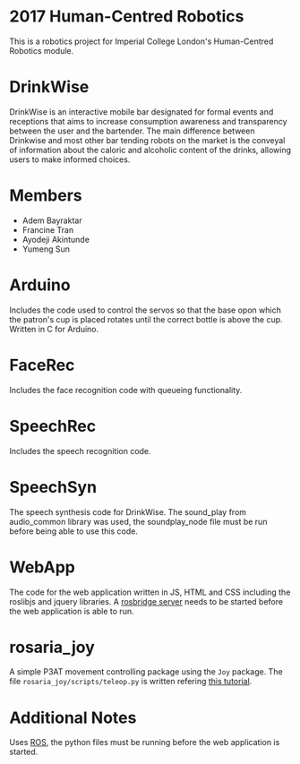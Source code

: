 # 2017 Human-Centred Robotics
This is a robotics project for Imperial College London's Human-Centred Robotics module.

# DrinkWise
DrinkWise is an interactive mobile bar designated for formal events and receptions that aims to increase consumption awareness and transparency between the user and the bartender. The main difference between Drinkwise and most other bar tending robots on the market is the conveyal of information about the caloric and alcoholic content of the drinks, allowing users to make informed choices.

# Members
- Adem Bayraktar
- Francine Tran
- Ayodeji Akintunde
- Yumeng Sun

# Arduino	
Includes the code used to control the servos so that the base opon which the patron's cup is placed rotates until the correct bottle is above the cup. Written in C for Arduino.

# FaceRec	
Includes the face recognition code with queueing functionality.

# SpeechRec	
Includes the speech recognition code.

# SpeechSyn	
The speech synthesis code for DrinkWise. The sound_play from audio_common library was used, the soundplay_node file must be run before being able to use this code.

# WebApp
The code for the web application written in JS, HTML and CSS including the roslibjs and jquery libraries. A [rosbridge server](https://github.com/RobotWebTools/rosbridge_suite/tree/develop/rosbridge_server) needs to be started before the web application is able to run. 

# rosaria_joy
A simple P3AT movement controlling package using the `Joy` package. The file `rosaria_joy/scripts/teleop.py` is written refering [this tutorial](https://andrewdai.co/xbox-controller-ros.html#rosjoy).

# Additional Notes
Uses [ROS](https://github.com/ros), the python files must be running before the web application is started.
